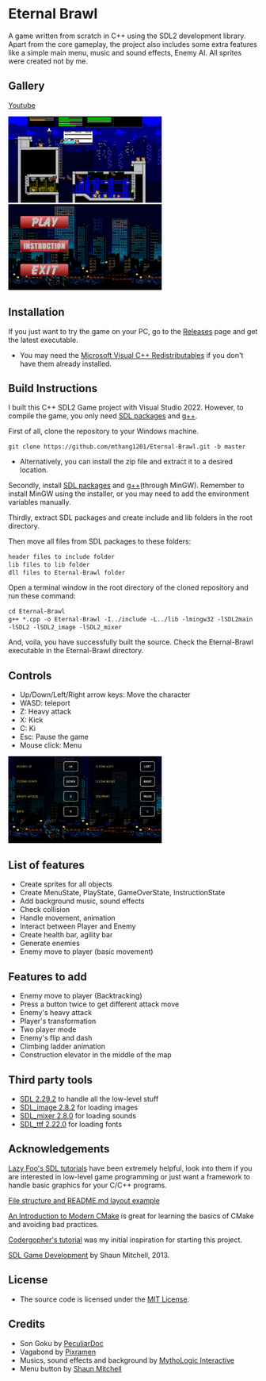 # Eternal Brawl
A game written from scratch in C++ using the SDL2 development library. Apart from the core gameplay, the project also includes some extra features like a simple main menu, music and sound effects, Enemy AI. All sprites were created not by me.

## Gallery
[Youtube](https://youtu.be/FvJ71eq94bc)
<!-- ![](gallery/gameplay.gif) -->
<img src="Eternal-Brawl/res/gameplay.png" width = "310">
<img src="Eternal-Brawl/res/menuScreen.png" width = "310">
<!--<img src="Eternal-Brawl/res/city/background.png" width = "310">-->
<!--<img src="Eternal-Brawl/res/city/menu_background.png" width = "310">-->
<!-- 
<img src="gallery/mainmenu.png" width = "310"> <img src="gallery/options.png" width = "310"> <img src="gallery/pausemenu.png" width = "310"> -->

## Installation
If you just want to try the game on your PC, go to the [Releases](https://github.com/mthang1201/Game/releases) page and get the latest executable.
- You may need the [Microsoft Visual C++ Redistributables](https://support.microsoft.com/en-us/topic/the-latest-supported-visual-c-downloads-2647da03-1eea-4433-9aff-95f26a218cc0) if you don't have them already installed.

## Build Instructions
I built this C++ SDL2 Game project with Visual Studio 2022. However, to compile the game, you only need [SDL packages](https://github.com/mthang1201/Eternal-Brawl/blob/master/README.md#third-party-tools) and [g++](https://www.mingw-w64.org/downloads/).

First of all, clone the repository to your Windows machine.
```
git clone https://github.com/mthang1201/Eternal-Brawl.git -b master
```
- Alternatively, you can install the zip file and extract it to a desired location.

Secondly, install [SDL packages](https://github.com/mthang1201/Eternal-Brawl/blob/master/README.md#third-party-tools) and [g++](https://www.mingw-w64.org/downloads/)(through MinGW). Remember to install MinGW using the installer, or you may need to add the environment variables manually.

Thirdly, extract SDL packages and create include and lib folders in the root directory.

Then move all files from SDL packages to these folders:
```
header files to include folder
lib files to lib folder
dll files to Eternal-Brawl folder
```

<!--
You shoud have files tree like this:
```
```
-->
Open a terminal window in the root directory of the cloned repository and run these command:
```
cd Eternal-Brawl
g++ *.cpp -o Eternal-Brawl -I../include -L../lib -lmingw32 -lSDL2main -lSDL2 -lSDL2_image -lSDL2_mixer
```

And, voila, you have successfully built the source. Check the Eternal-Brawl executable in the Eternal-Brawl directory.

## Controls
- Up/Down/Left/Right arrow keys: Move the character
- WASD: teleport
- Z: Heavy attack
- X: Kick
- C: Ki
- Esc: Pause the game
- Mouse click: Menu
<img src="Eternal-Brawl/res/city/instruction_background.png" width = "310">

## List of features
- Create sprites for all objects
- Create MenuState, PlayState, GameOverState, InstructionState
- Add background music, sound effects
- Check collision
- Handle movement, animation
- Interact between Player and Enemy
- Create health bar, agility bar
- Generate enemies
- Enemy move to player (basic movement)

## Features to add
- Enemy move to player (Backtracking)
- Press a button twice to get different attack move
- Enemy's heavy attack
- Player's transformation
- Two player mode
- Enemy's flip and dash
- Climbing ladder animation
- Construction elevator in the middle of the map

## Third party tools
- [SDL 2.29.2](https://github.com/libsdl-org/SDL/releases/tag/prerelease-2.29.2) to handle all the low-level stuff
- [SDL_image 2.8.2](https://github.com/libsdl-org/SDL_image/releases/tag/release-2.8.2) for loading images
- [SDL_mixer 2.8.0](https://github.com/libsdl-org/SDL_mixer/releases/tag/release-2.8.0) for loading sounds
- [SDL_ttf 2.22.0](https://github.com/libsdl-org/SDL_ttf/releases/tag/release-2.22.0) for loading fonts

## Acknowledgements
[Lazy Foo's SDL tutorials](https://lazyfoo.net/tutorials/SDL/index.php) have been extremely helpful, look into them if you are interested in low-level game programming or just want a framework to handle basic graphics for your C/C++ programs.

[File structure and README.md layout example](https://github.com/mvlassis/pixeltetris)

[An Introduction to Modern CMake](https://www.willusher.io/sdl2%20tutorials/2014/03/06/lesson-0-cmake) is great for learning the basics of CMake and avoiding bad practices.

[Codergopher's tutorial](https://www.youtube.com/playlist?list=PL2RPjWnJduNmXHRYwdtublIPdlqocBoLS) was my initial inspiration for starting this project.

[SDL Game Development](https://books.google.com.vn/books/about/SDL_Game_Development.html?id=SbmfrHIlhK4C&source=kp_book_description&redir_esc=y) by Shaun Mitchell, 2013.

## License
- The source code is licensed under the [MIT License](https://tldrlegal.com/license/mit-license).
<!-- - Still working on... -->
<!-- - The Munro fonts are licensed under the [SIL Open Font License](http://scripts.sil.org/OFL). -->

## Credits
- Son Goku by [PeculiarDoc](https://www.deviantart.com/peculiardoc/gallery)
- Vagabond by [Pixramen](https://pixramen.itch.io)
- Musics, sound effects and background by [MythoLogic Interactive](https://mythologicinteractive.com)
- Menu button by [Shaun Mitchell](https://books.google.com.vn/books/about/SDL_Game_Development.html?id=SbmfrHIlhK4C&source=kp_book_description&redir_esc=y)
